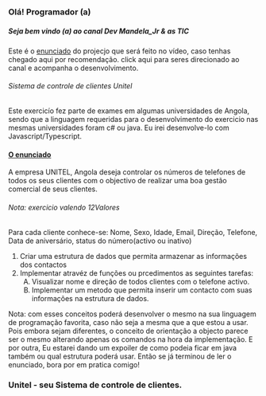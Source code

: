 ### Olá! Programador (a)<br/>
##### Seja bem vindo (a) ao canal Dev Mandela_Jr & as TIC<br/>
<p>Este é o <a href="https://enunciado-unitel-sg-client.netlify.app/">enunciado</a> do projecjo que será feito no vídeo, caso tenhas chegado aqui por recomendação. click aqui para seres direcionado ao canal e acompanha o desenvolvimento.</p>

###### Sistema de controle de clientes Unitel<br />
<p> Este exercicío fez parte de exames em algumas universidades de Angola, sendo que a linguagem requeridas para o desenvolvimento do exercicio nas mesmas universidades foram c# ou java. Eu irei desenvolve-lo com Javascript/Typescript.</p>

#### <a href="https://enunciado-unitel-sg-client.netlify.app/">O enunciado</a><br />
<p>A empresa UNITEL, Angola deseja controlar os números de telefones de todos os seus clientes com o objectivo de realizar uma boa gestão comercial de seus clientes.</p>

###### Nota: exercicio valendo 12Valores
<p>Para cada cliente conhece-se: Nome, Sexo, Idade, Email, Direção, Telefone, Data de aniversário, status do número(activo ou inativo)</p>
<ol>
  <li> 
    Criar uma estrutura de dados que permita armazenar as informações dos contactos
  </li>
  <li> 
    Implementar atravéz de funções ou prcedimentos as seguintes tarefas:
    <ol type='A'>
      <li>
        Visualizar nome e direção de todos clientes com o telefone activo.
      </li>
      <li>
        Implementar um metodo que permita inserir um contacto com suas informações na estrutura de dados.
      </li>
    </ol>
  </li>
  
</ol>

<p>Nota: com esses conceitos poderá desenvolver o mesmo na sua linguagem de programação favorita, caso não seja a mesma que a que estou a usar. Pois embora sejam diferentes, o conceito de orientação a objecto parece ser o mesmo alterando apenas os comandos na hora da implementação. E por outra, Eu estarei dando um expoiler de como podeia ficar em java também ou qual estrutura poderá usar.
Então se já terminou de ler o enunciado, bora por em pratica comigo!</p>

### Unitel - seu Sistema de controle de clientes.
